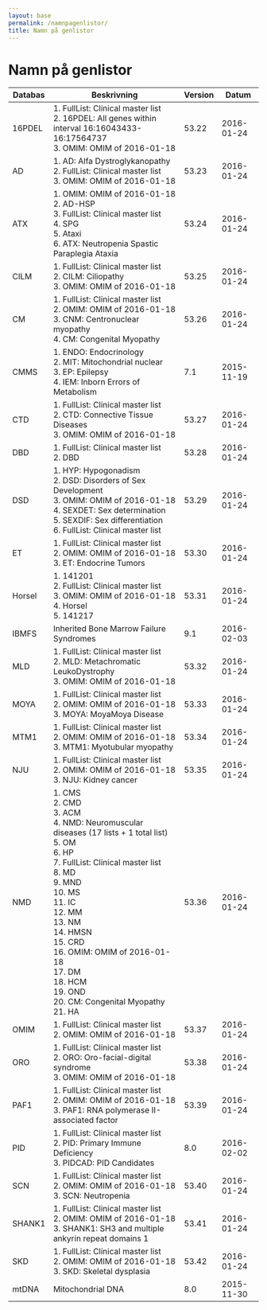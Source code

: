 ```yaml
---
layout: base
permalink: /namnpagenlistor/
title: Namn på genlistor
---
```


# Namn på genlistor

|Databas|Beskrivning|Version|Datum|
|---|---|---|---|
|16PDEL|1. FullList: Clinical master list<br />2. 16PDEL: All genes within interval 16:16043433-16:17564737<br />3. OMIM: OMIM of 2016-01-18<br />|53.22|2016-01-24|
|AD|1. AD: Alfa Dystroglykanopathy<br />2. FullList: Clinical master list<br />3. OMIM: OMIM of 2016-01-18<br />|53.23|2016-01-24|
|ATX|1. OMIM: OMIM of 2016-01-18<br />2. AD-HSP<br />3. FullList: Clinical master list<br />4. SPG<br />5. Ataxi<br />6. ATX: Neutropenia Spastic Paraplegia Ataxia<br />|53.24|2016-01-24|
|CILM|1. FullList: Clinical master list<br />2. CILM: Ciliopathy<br />3. OMIM: OMIM of 2016-01-18<br />|53.25|2016-01-24|
|CM|1. FullList: Clinical master list<br />2. OMIM: OMIM of 2016-01-18<br />3. CNM: Centronuclear myopathy<br />4. CM: Congenital Myopathy<br />|53.26|2016-01-24|
|CMMS|1. ENDO: Endocrinology<br />2. MIT: Mitochondrial nuclear<br />3. EP: Epilepsy<br />4. IEM: Inborn Errors of Metabolism<br />|7.1|2015-11-19|
|CTD|1. FullList: Clinical master list<br />2. CTD: Connective Tissue Diseases<br />3. OMIM: OMIM of 2016-01-18<br />|53.27|2016-01-24|
|DBD|1. FullList: Clinical master list<br />2. DBD<br />|53.28|2016-01-24|
|DSD|1. HYP: Hypogonadism<br />2. DSD: Disorders of Sex Development<br />3. OMIM: OMIM of 2016-01-18<br />4. SEXDET: Sex determination<br />5. SEXDIF: Sex differentiation<br />6. FullList: Clinical master list<br />|53.29|2016-01-24|
|ET|1. FullList: Clinical master list<br />2. OMIM: OMIM of 2016-01-18<br />3. ET: Endocrine Tumors<br />|53.30|2016-01-24|
|Horsel|1. 141201<br />2. FullList: Clinical master list<br />3. OMIM: OMIM of 2016-01-18<br />4. Horsel<br />5. 141217<br />|53.31|2016-01-24|
|IBMFS|Inherited Bone Marrow Failure Syndromes|9.1|2016-02-03|
|MLD|1. FullList: Clinical master list<br />2. MLD: Metachromatic LeukoDystrophy<br />3. OMIM: OMIM of 2016-01-18<br />|53.32|2016-01-24|
|MOYA|1. FullList: Clinical master list<br />2. OMIM: OMIM of 2016-01-18<br />3. MOYA: MoyaMoya Disease<br />|53.33|2016-01-24|
|MTM1|1. FullList: Clinical master list<br />2. OMIM: OMIM of 2016-01-18<br />3. MTM1: Myotubular myopathy<br />|53.34|2016-01-24|
|NJU|1. FullList: Clinical master list<br />2. OMIM: OMIM of 2016-01-18<br />3. NJU: Kidney cancer<br />|53.35|2016-01-24|
|NMD|1. CMS<br />2. CMD<br />3. ACM<br />4. NMD: Neuromuscular diseases (17 lists + 1 total list)<br />5. OM<br />6. HP<br />7. FullList: Clinical master list<br />8. MD<br />9. MND<br />10. MS<br />11. IC<br />12. MM<br />13. NM<br />14. HMSN<br />15. CRD<br />16. OMIM: OMIM of 2016-01-18<br />17. DM<br />18. HCM<br />19. OND<br />20. CM: Congenital Myopathy<br />21. HA<br />|53.36|2016-01-24|
|OMIM|1. FullList: Clinical master list<br />2. OMIM: OMIM of 2016-01-18<br />|53.37|2016-01-24|
|ORO|1. FullList: Clinical master list<br />2. ORO: Oro-facial-digital syndrome<br />3. OMIM: OMIM of 2016-01-18<br />|53.38|2016-01-24|
|PAF1|1. FullList: Clinical master list<br />2. OMIM: OMIM of 2016-01-18<br />3. PAF1: RNA polymerase II-associated factor<br />|53.39|2016-01-24|
|PID|1. FullList: Clinical master list<br />2. PID: Primary Immune Deficiency<br />3. PIDCAD: PID Candidates<br />|8.0|2016-02-02|
|SCN|1. FullList: Clinical master list<br />2. OMIM: OMIM of 2016-01-18<br />3. SCN: Neutropenia<br />|53.40|2016-01-24|
|SHANK1|1. FullList: Clinical master list<br />2. OMIM: OMIM of 2016-01-18<br />3. SHANK1: SH3 and multiple ankyrin repeat domains 1<br />|53.41|2016-01-24|
|SKD|1. FullList: Clinical master list<br />2. OMIM: OMIM of 2016-01-18<br />3. SKD: Skeletal dysplasia<br />|53.42|2016-01-24|
|mtDNA|Mitochondrial DNA|8.0|2015-11-30|
